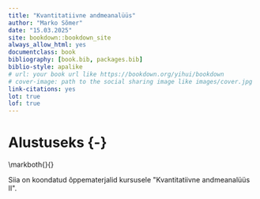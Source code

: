 ```yaml
--- 
title: "Kvantitatiivne andmeanalüüs"
author: "Marko Sõmer"
date: "15.03.2025"
site: bookdown::bookdown_site
always_allow_html: yes
documentclass: book
bibliography: [book.bib, packages.bib]
biblio-style: apalike
# url: your book url like https://bookdown.org/yihui/bookdown
# cover-image: path to the social sharing image like images/cover.jpg
link-citations: yes
lot: true
lof: true
---
```


# Alustuseks {-}
\markboth{}{}

Siia on koondatud õppematerjalid kursusele "Kvantitatiivne andmeanalüüs II".




